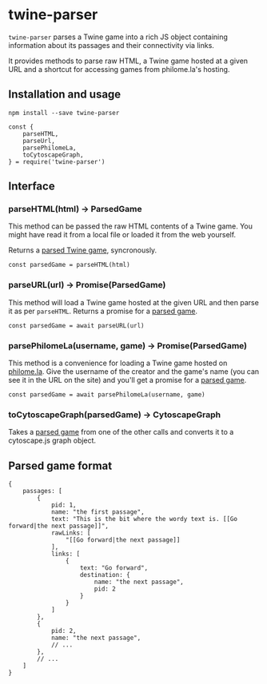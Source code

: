 # twine-parser

`twine-parser` parses a Twine game into a rich JS object containing
information about its passages and their connectivity via links.

It provides methods to parse raw HTML, a Twine game hosted at a given
URL and a shortcut for accessing games from philome.la's hosting.

## Installation and usage

```
npm install --save twine-parser
```

```
const {
    parseHTML,
    parseUrl,
    parsePhilomeLa,
    toCytoscapeGraph,
} = require('twine-parser')
```

## Interface

### parseHTML(html) -> ParsedGame

This method can be passed the raw HTML contents of a Twine game. You might
have read it from a local file or loaded it from the web yourself.

Returns a [parsed Twine game](#parsed-game-format), syncronously.

```
const parsedGame = parseHTML(html)
```

### parseURL(url) -> Promise(ParsedGame)

This method will load a Twine game hosted at the given URL and then parse it
as per `parseHTML`. Returns a promise for a [parsed game](#parsed-game-format).

```
const parsedGame = await parseURL(url)
```

### parsePhilomeLa(username, game) -> Promise(ParsedGame)

This method is a convenience for loading a Twine game hosted on
[philome.la](http://philome.la). Give the username of the creator and the
game's name (you can see it in the URL on the site) and you'll get a promise for
a [parsed game](#parsed-game-format).

```
const parsedGame = await parsePhilomeLa(username, game)
```

### toCytoscapeGraph(parsedGame) -> CytoscapeGraph

Takes a [parsed game](#parsed-game-format) from one of the other calls and
converts it to a cytoscape.js graph object.

## Parsed game format

```
{
    passages: [
        {
            pid: 1,
            name: "the first passage",
            text: "This is the bit where the wordy text is. [[Go forward|the next passage]]",
            rawLinks: [
                "[[Go forward|the next passage]]
            ],
            links: [
                {
                    text: "Go forward",
                    destination: {
                        name: "the next passage",
                        pid: 2
                    }
                }
            ]
        },
        {
            pid: 2,
            name: "the next passage",
            // ...
        },
        // ...
    ]
}
```

